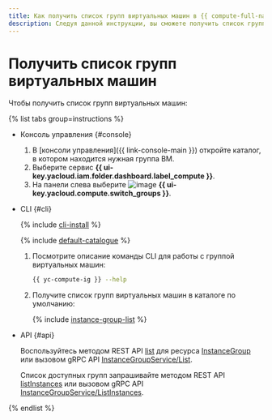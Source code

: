 ```yaml
---
title: Как получить список групп виртуальных машин в {{ compute-full-name }}
description: Следуя данной инструкции, вы сможете получить список групп виртуальных машин.
---
```


# Получить список групп виртуальных машин

Чтобы получить список групп виртуальных машин:

{% list tabs group=instructions %}

- Консоль управления {#console}

  1. В [консоли управления]({{ link-console-main }}) откройте каталог, в котором находится нужная группа ВМ.
  1. Выберите сервис **{{ ui-key.yacloud.iam.folder.dashboard.label_compute }}**.
  1. На панели слева выберите ![image](../../../_assets/console-icons/layers-3-diagonal.svg) **{{ ui-key.yacloud.compute.switch_groups }}**.

- CLI {#cli}

  {% include [cli-install](../../../_includes/cli-install.md) %}

  {% include [default-catalogue](../../../_includes/default-catalogue.md) %}

  1. Посмотрите описание команды CLI для работы с группой виртуальных машин:

      ```bash
      {{ yc-compute-ig }} --help
      ```

  1. Получите список групп виртуальных машин в каталоге по умолчанию:

      {% include [instance-group-list](../../../_includes/instance-groups/instance-group-list.md) %}

- API {#api}

  Воспользуйтесь методом REST API [list](../../api-ref/InstanceGroup/list.md) для ресурса [InstanceGroup](../../api-ref/InstanceGroup/index.md) или вызовом gRPC API [InstanceGroupService/List](../../api-ref/grpc/instance_group_service.md#List).

  Список доступных групп запрашивайте методом REST API [listInstances](../../api-ref/InstanceGroup/listInstances.md) или вызовом gRPC API [InstanceGroupService/ListInstances](../../api-ref/grpc/instance_group_service.md#ListInstances).

{% endlist %}
